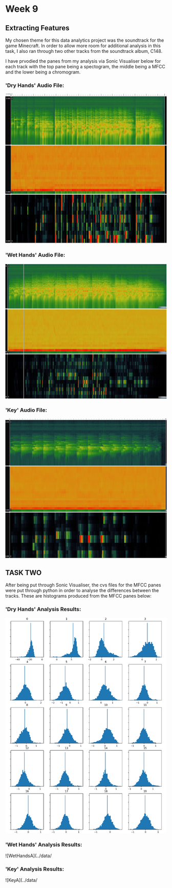 # Week 9 

## Extracting Features 

My chosen theme for this data analytics project was the soundtrack for the game Minecraft. In order to allow more room for additional analysis in this task, I also ran through two other tracks from the soundtrack album, C148.

I have prvodied the panes from my analysis via Sonic Visualiser below for each track with the top pane being a spectogram, the middle being a MFCC and the lower being a chromogram. 

### 'Dry Hands' Audio File:

![DryHands](../data/DRYHANDSPANES.png)

### 'Wet Hands' Audio File:

![WetHands](../data/WETHANDSPANES.png)

### 'Key' Audio File:

![Key](../data/KEYPANES.png)

## TASK TWO

After being put through Sonic Visualiser, the cvs files for the MFCC panes were put through python in order to analyse the differences between the tracks. These are histograms produced from the MFCC panes below:

### 'Dry Hands' Analysis Results:

![DryHandsA](../data/dryhandsa.PNG)

### 'Wet Hands' Analysis Results:

![WetHandsA](../data/

### 'Key' Analysis Results:

![KeyA](../data/

